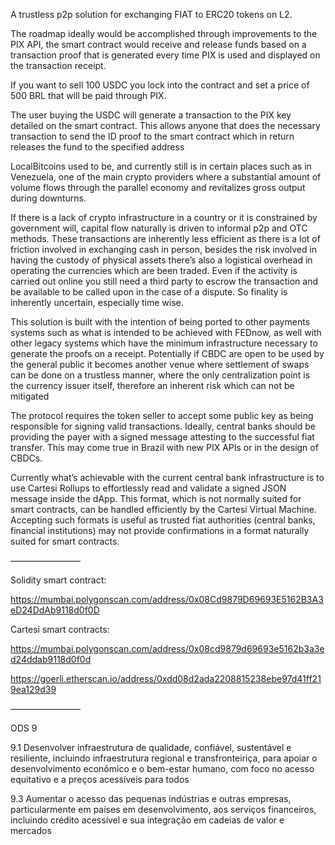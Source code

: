 A trustless p2p solution for exchanging FIAT to ERC20 tokens on L2.



The roadmap ideally would be accomplished through improvements to the PIX API, the smart contract would receive and release funds based on a transaction proof that is generated every time PIX is used and displayed on the transaction receipt.



If you want to sell 100 USDC you lock into the contract and set a price of 500 BRL that will be paid through PIX.



The user buying the USDC will generate a transaction to the PIX key detailed on the smart contract. This allows anyone that does the necessary transaction to send the ID proof to the smart contract which in return releases the fund to the specified address



LocalBitcoins used to be, and currently still is in certain places such as in Venezuela, one of the main crypto providers where a substantial amount of volume flows through the parallel economy and revitalizes gross output during downturns.



If there is a lack of crypto infrastructure in a country or it is constrained by government will, capital flow naturally is driven to informal p2p and OTC methods. These transactions are inherently less efficient as there is a lot of friction involved in exchanging cash in person, besides the risk involved in having the custody of physical assets there’s also a logistical overhead in operating the currencies which are been traded. Even if the activity is carried out online you still need a third party to escrow the transaction and be available to be called upon in the case of a dispute. So finality is inherently uncertain, especially time wise.



This solution is built with the intention of being ported to other payments systems such as what is intended to be achieved with FEDnow, as well with other legacy systems which have the minimum infrastructure necessary to generate the proofs on a receipt. Potentially if CBDC are open to be used by the general public it becomes another venue where settlement of swaps can be done on a trustless manner, where the only centralization point is the currency issuer itself, therefore an inherent risk which can not be mitigated 



The protocol requires the token seller to accept some public key as being responsible for signing valid transactions. Ideally, central banks should be providing the payer with a signed message attesting to the successful fiat transfer. This may come true in Brazil with new PIX APIs or in the design of CBDCs.



Currently what’s achievable with the current central bank infrastructure is to use Cartesi Rollups to effortlessly read and validate a signed JSON message inside the dApp. This format, which is not normally suited for smart contracts, can be handled efficiently by the Cartesi Virtual Machine. Accepting such formats is useful as trusted fiat authorities (central banks, financial institutions) may not provide confirmations in a format naturally suited for smart contracts.



––––––––––––––––

Solidity smart contract:

https://mumbai.polygonscan.com/address/0x08Cd9879D69693E5162B3A3eD24DdAb9118d0f0D

Cartesi smart contracts:

https://mumbai.polygonscan.com/address/0x08cd9879d69693e5162b3a3ed24ddab9118d0f0d

https://goerli.etherscan.io/address/0xdd08d2ada2208815238ebe97d41ff219ea129d39



––––––––––––––––

ODS 9


9.1 Desenvolver infraestrutura de qualidade, confiável, sustentável e resiliente, incluindo infraestrutura regional e transfronteiriça, para apoiar o desenvolvimento econômico e o bem-estar humano, com foco no acesso equitativo e a preços acessíveis para todos



9.3 Aumentar o acesso das pequenas indústrias e outras empresas, particularmente em países em desenvolvimento, aos serviços financeiros, incluindo crédito acessível e sua integração em cadeias de valor e mercados
